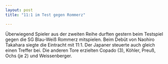 ```yaml
---
layout: post
title: "11:1 im Test gegen Rommerz"

---
```


Überwiegend Spieler aus der zweiten Reihe durften gestern beim Testspiel gegen die SG Blau-Weiß Rommerz mitspielen. Beim Debüt von Naohiro Takahara siegte die Eintracht mit 11:1. Der Japaner steuerte auch gleich einen Treffer bei. Die anderen Tore erzielten Copado (3), Köhler, Preuß, Ochs (je 2) und Weissenberger.


